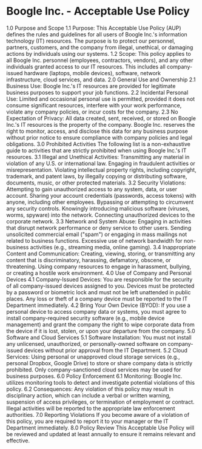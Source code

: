 # Boogle Inc. - Acceptable Use Policy
1.0 Purpose and Scope
1.1 Purpose: This Acceptable Use Policy (AUP) defines the rules and guidelines for all users of Boogle Inc.'s information technology (IT) resources. The purpose is to protect our personnel, partners, customers, and the company from illegal, unethical, or damaging actions by individuals using our systems.
1.2 Scope: This policy applies to all Boogle Inc. personnel (employees, contractors, vendors), and any other individuals granted access to our IT resources. This includes all company-issued hardware (laptops, mobile devices), software, network infrastructure, cloud services, and data.
2.0 General Use and Ownership
2.1 Business Use: Boogle Inc.'s IT resources are provided for legitimate business purposes to support your job functions.
2.2 Incidental Personal Use: Limited and occasional personal use is permitted, provided it does not consume significant resources, interfere with your work performance, violate any company policies, or incur costs for the company.
2.3 No Expectation of Privacy: All data created, sent, received, or stored on Boogle Inc.'s IT resources is the property of the company. Boogle Inc. reserves the right to monitor, access, and disclose this data for any business purpose without prior notice to ensure compliance with company policies and legal obligations.
3.0 Prohibited Activities
The following list is a non-exhaustive guide to activities that are strictly prohibited when using Boogle Inc.'s IT resources.
3.1 Illegal and Unethical Activities:
Transmitting any material in violation of any U.S. or international law.
Engaging in fraudulent activities or misrepresentation.
Violating intellectual property rights, including copyright, trademark, and patent laws, by illegally copying or distributing software, documents, music, or other protected materials.
3.2 Security Violations:
Attempting to gain unauthorized access to any system, data, or user account.
Sharing your account credentials (passwords, access tokens) with anyone, including other employees.
Bypassing or attempting to circumvent any security controls.
Knowingly introducing malicious software (viruses, worms, spyware) into the network.
Connecting unauthorized devices to the corporate network.
3.3 Network and System Abuse:
Engaging in activities that disrupt network performance or deny service to other users.
Sending unsolicited commercial email ("spam") or engaging in mass mailings not related to business functions.
Excessive use of network bandwidth for non-business activities (e.g., streaming media, online gaming).
3.4 Inappropriate Content and Communication:
Creating, viewing, storing, or transmitting any content that is discriminatory, harassing, defamatory, obscene, or threatening.
Using company resources to engage in harassment, bullying, or creating a hostile work environment.
4.0 Use of Company and Personal Devices
4.1 Company-Issued Devices: You are responsible for the security of all company-issued devices assigned to you. Devices must be protected by a password or biometric lock and must not be left unattended in public places. Any loss or theft of a company device must be reported to the IT Department immediately.
4.2 Bring Your Own Device (BYOD): If you use a personal device to access company data or systems, you must agree to install company-required security software (e.g., mobile device management) and grant the company the right to wipe corporate data from the device if it is lost, stolen, or upon your departure from the company.
5.0 Software and Cloud Services
5.1 Software Installation: You must not install any unlicensed, unauthorized, or personally-owned software on company-issued devices without prior approval from the IT Department.
5.2 Cloud Services: Using personal or unapproved cloud storage services (e.g., personal Dropbox, Google Drive) to store or share company data is strictly prohibited. Only company-sanctioned cloud services may be used for business purposes.
6.0 Policy Enforcement
6.1 Monitoring: Boogle Inc. utilizes monitoring tools to detect and investigate potential violations of this policy.
6.2 Consequences: Any violation of this policy may result in disciplinary action, which can include a verbal or written warning, suspension of access privileges, or termination of employment or contract. Illegal activities will be reported to the appropriate law enforcement authorities.
7.0 Reporting Violations
If you become aware of a violation of this policy, you are required to report it to your manager or the IT Department immediately.
8.0 Policy Review
This Acceptable Use Policy will be reviewed and updated at least annually to ensure it remains relevant and effective.
